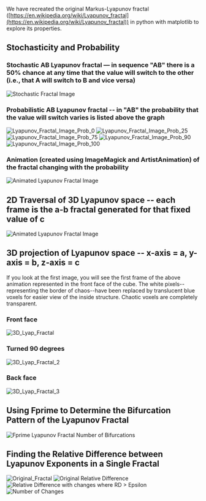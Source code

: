 We have recreated the original Markus-Lyapunov fractal ([https://en.wikipedia.org/wiki/Lyapunov_fractal](https://en.wikipedia.org/wiki/Lyapunov_fractal)) in python with matplotlib to explore its properties.

## Stochasticity and Probability

### Stochastic AB Lyapunov fractal — in sequence "AB" there is a 50% chance at any time that the value will switch to the other (i.e., that A will switch to B and vice versa)
![Stochastic Fractal Image](lyapunov_fractal_stochastic.png)

### Probabilistic AB Lyapunov fractal -- in "AB" the probability that the value will switch varies is listed above the graph
![Lyapunov_Fractal_Image_Prob_0](lyapunov_fractal_probabilistic_AB_0.png)
![Lyapunov_Fractal_Image_Prob_25](lyapunov_fractal_probabilistic_AB_25.png)
![Lyapunov_Fractal_Image_Prob_75](lyapunov_fractal_probabilistic_AB_75.png)
![Lyapunov_Fractal_Image_Prob_90](lyapunov_fractal_probabilistic_AB_90.png)
![Lyapunov_Fractal_Image_Prob_100](lyapunov_fractal_probabilistic_AB_100.png)

### Animation (created using ImageMagick and ArtistAnimation) of the fractal changing with the probability
![Animated Lyapunov Fractal Image](Prob_Lyap_Fractal_Avg.gif)

## 2D Traversal of 3D Lyapunov space -- each frame is the a-b fractal generated for that fixed value of c
![Animated Lyapunov Fractal Image](Lyap_3D_slice.gif)

## 3D projection of Lyapunov space -- x-axis = a, y-axis = b, z-axis = c
If you look at the first image, you will see the first frame of the above animation represented in the front face of the cube. The white pixels--representing the border of chaos--have been replaced by translucent blue voxels for easier view of the inside structure. Chaotic voxels are completely transparent.

### Front face
![3D_Lyap_Fractal](3D_Lyapunov_Fractal.png)
### Turned 90 degrees
![3D_Lyap_Fractal_2](3D_Lyapunov_Fractal_2.png)
### Back face
![3D_Lyap_Fractal_3](3D_Lyapunov_Fractal_3.png)

## Using Fprime to Determine the Bifurcation Pattern of the Lyapunov Fractal
![Fprime Lyapunov Fractal Number of Bifurcations](Num_Bifurcations_Lyapunov_Fractal.png)

## Finding the Relative Difference between Lyapunov Exponents in a Single Fractal
![Original_Fractal](Lyapunov_Logistic_Fractal.png)
![Original Relative Difference](Relative_Difference_Fractal.png)
![Relative Difference with changes where RD > Epsilon](Relative_Difference_Fractal_Changes_Above_Epsilon.png)
![Number of Changes](Relative_Diff_Fractal_Num_Changes.png)
